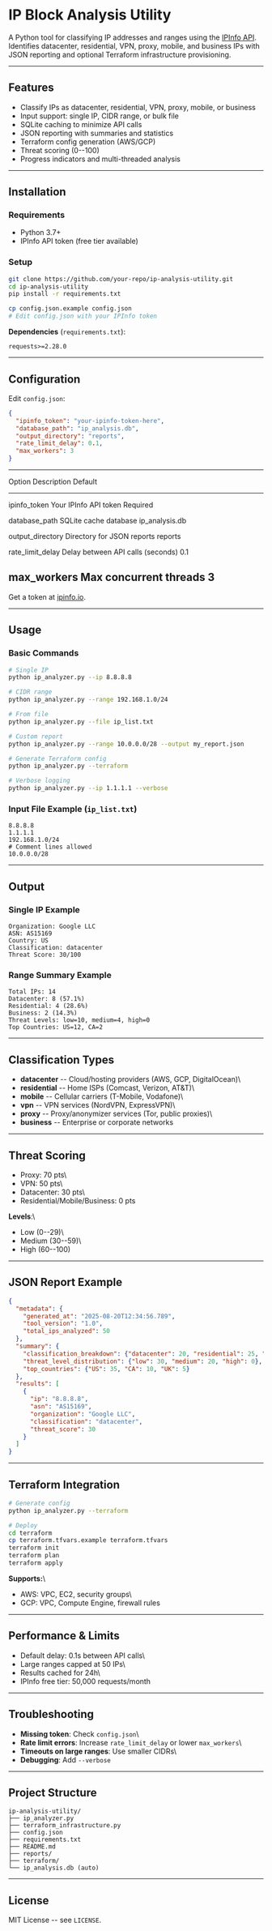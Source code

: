 # IP Block Analysis Utility

A Python tool for classifying IP addresses and ranges using the [IPInfo
API](https://ipinfo.io).\
Identifies datacenter, residential, VPN, proxy, mobile, and business IPs
with JSON reporting and optional Terraform infrastructure provisioning.

------------------------------------------------------------------------

## Features

-   Classify IPs as datacenter, residential, VPN, proxy, mobile, or
    business
-   Input support: single IP, CIDR range, or bulk file
-   SQLite caching to minimize API calls
-   JSON reporting with summaries and statistics
-   Terraform config generation (AWS/GCP)
-   Threat scoring (0--100)
-   Progress indicators and multi-threaded analysis

------------------------------------------------------------------------

## Installation

### Requirements

-   Python 3.7+
-   IPInfo API token (free tier available)

### Setup

``` bash
git clone https://github.com/your-repo/ip-analysis-utility.git
cd ip-analysis-utility
pip install -r requirements.txt

cp config.json.example config.json
# Edit config.json with your IPInfo token
```

**Dependencies** (`requirements.txt`):

    requests>=2.28.0

------------------------------------------------------------------------

## Configuration

Edit `config.json`:

``` json
{
  "ipinfo_token": "your-ipinfo-token-here",
  "database_path": "ip_analysis.db",
  "output_directory": "reports",
  "rate_limit_delay": 0.1,
  "max_workers": 3
}
```

  ------------------------------------------------------------------------
  Option             Description                         Default
  ------------------ ----------------------------------- -----------------
  ipinfo_token       Your IPInfo API token               Required

  database_path      SQLite cache database               ip_analysis.db

  output_directory   Directory for JSON reports          reports

  rate_limit_delay   Delay between API calls (seconds)   0.1

  max_workers        Max concurrent threads              3
  ------------------------------------------------------------------------

Get a token at [ipinfo.io](https://ipinfo.io).

------------------------------------------------------------------------

## Usage

### Basic Commands

``` bash
# Single IP
python ip_analyzer.py --ip 8.8.8.8

# CIDR range
python ip_analyzer.py --range 192.168.1.0/24

# From file
python ip_analyzer.py --file ip_list.txt

# Custom report
python ip_analyzer.py --range 10.0.0.0/28 --output my_report.json

# Generate Terraform config
python ip_analyzer.py --terraform

# Verbose logging
python ip_analyzer.py --ip 1.1.1.1 --verbose
```

### Input File Example (`ip_list.txt`)

    8.8.8.8
    1.1.1.1
    192.168.1.0/24
    # Comment lines allowed
    10.0.0.0/28

------------------------------------------------------------------------

## Output

### Single IP Example

    Organization: Google LLC
    ASN: AS15169
    Country: US
    Classification: datacenter
    Threat Score: 30/100

### Range Summary Example

    Total IPs: 14
    Datacenter: 8 (57.1%)
    Residential: 4 (28.6%)
    Business: 2 (14.3%)
    Threat Levels: low=10, medium=4, high=0
    Top Countries: US=12, CA=2

------------------------------------------------------------------------

## Classification Types

-   **datacenter** -- Cloud/hosting providers (AWS, GCP, DigitalOcean)\
-   **residential** -- Home ISPs (Comcast, Verizon, AT&T)\
-   **mobile** -- Cellular carriers (T-Mobile, Vodafone)\
-   **vpn** -- VPN services (NordVPN, ExpressVPN)\
-   **proxy** -- Proxy/anonymizer services (Tor, public proxies)\
-   **business** -- Enterprise or corporate networks

------------------------------------------------------------------------

## Threat Scoring

-   Proxy: 70 pts\
-   VPN: 50 pts\
-   Datacenter: 30 pts\
-   Residential/Mobile/Business: 0 pts

**Levels**:\
- Low (0--29)\
- Medium (30--59)\
- High (60--100)

------------------------------------------------------------------------

## JSON Report Example

``` json
{
  "metadata": {
    "generated_at": "2025-08-20T12:34:56.789",
    "tool_version": "1.0",
    "total_ips_analyzed": 50
  },
  "summary": {
    "classification_breakdown": {"datacenter": 20, "residential": 25, "business": 5},
    "threat_level_distribution": {"low": 30, "medium": 20, "high": 0},
    "top_countries": {"US": 35, "CA": 10, "UK": 5}
  },
  "results": [
    {
      "ip": "8.8.8.8",
      "asn": "AS15169",
      "organization": "Google LLC",
      "classification": "datacenter",
      "threat_score": 30
    }
  ]
}
```

------------------------------------------------------------------------

## Terraform Integration

``` bash
# Generate config
python ip_analyzer.py --terraform

# Deploy
cd terraform
cp terraform.tfvars.example terraform.tfvars
terraform init
terraform plan
terraform apply
```

**Supports:**\
- AWS: VPC, EC2, security groups\
- GCP: VPC, Compute Engine, firewall rules

------------------------------------------------------------------------

## Performance & Limits

-   Default delay: 0.1s between API calls\
-   Large ranges capped at 50 IPs\
-   Results cached for 24h\
-   IPInfo free tier: 50,000 requests/month

------------------------------------------------------------------------

## Troubleshooting

-   **Missing token**: Check `config.json`\
-   **Rate limit errors**: Increase `rate_limit_delay` or lower
    `max_workers`\
-   **Timeouts on large ranges**: Use smaller CIDRs\
-   **Debugging**: Add `--verbose`

------------------------------------------------------------------------

## Project Structure

    ip-analysis-utility/
    ├── ip_analyzer.py
    ├── terraform_infrastructure.py
    ├── config.json
    ├── requirements.txt
    ├── README.md
    ├── reports/
    ├── terraform/
    └── ip_analysis.db (auto)

------------------------------------------------------------------------

## License

MIT License -- see `LICENSE`.


